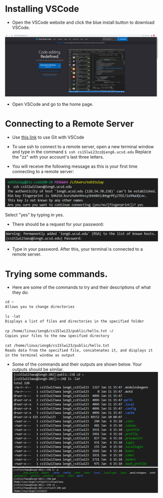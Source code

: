 # Installing VSCode
- Open the VSCode website and click the blue install button to download VSCode. 

![VSCode Install](https://github.com/nshitolay/cse-15l-lab-reports/blob/main/images/image2.png?raw=true)

- Open VSCode and go to the home page.

# Connecting to a Remote Server

- Use [this link](https://stackoverflow.com/questions/42606837/how-do-i-use-bash-on-windows-from-the-visual-studio-code-integrated-terminal/50527994#50527994) to use Git with VSCode

- To use ssh to connect to a remote server, open a new terminal window and type in the command 
`$ ssh cs15lwi23zz@ieng6.ucsd.edu` 
Replace the "zz" with your account's last three letters. 

- You will receive the following message as this is your first time connecting to a remote server: 

![fingerprint](images/image1.png)

Select "yes" by typing in yes. 

- There should be a request for your password: 

![VSCode Install](images/image6.png)

- Type in your password. After this, your terminal is connected to a remote server. 

# Trying some commands. 

- Here are some of the commands to try and their descriptions of what they do: 

```
cd ~
Allows you to change directories

ls -lat
Displays a list of files and directories in the specified folder

cp /home/linux/ieng6/cs15lwi23/public/hello.txt ~/
Copies your files to the new specified directory

cat /home/linux/ieng6/cs15lwi23/public/hello.txt
Reads data from the specified file, concatenates it, and displays it in the terminal window as output
```



- Some of the commands and their outputs are shown below. Your outputs should be similar.
![Image](images/image5.png)	
![Image](images/image4.png)	
